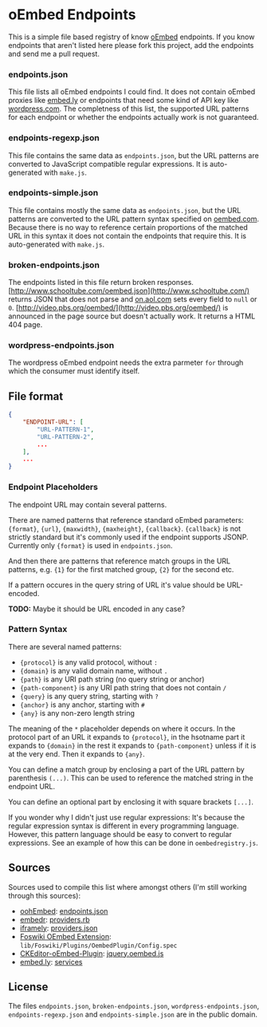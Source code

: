 oEmbed Endpoints
================

This is a simple file based registry of know [oEmbed](http://oembed.com/) endpoints.
If you know endpoints that aren't listed here please fork this project, add the endpoints
and send me a pull request.

### endpoints.json

This file lists all oEmbed endpoints I could find. It does not contain oEmbed proxies
like [embed.ly](http://embed.ly) or endpoints that need some kind of API key like
[wordpress.com](http://wordpress.com/). The completness of this list, the supported URL
patterns for each endpoint or whether the endpoints actually work is not guaranteed.

### endpoints-regexp.json

This file contains the same data as `endpoints.json`, but the URL patterns are converted
to JavaScript compatible regular expressions. It is auto-generated with `make.js`.

### endpoints-simple.json

This file contains mostly the same data as `endpoints.json`, but the URL patterns are
converted to the URL pattern syntax specified on [oembed.com](http://oembed.com/). Because
there is no way to reference certain proportions of the matched URL in this syntax it
does not contain the endpoints that require this. It is auto-generated with `make.js`.

### broken-endpoints.json

The endpoints listed in this file return broken responses.
[http://www.schooltube.com/oembed.json](http://www.schooltube.com/) returns JSON that does
not parse and [on.aol.com](http://on.aol.com/api) sets every field to `null` or `0`.
[http://video.pbs.org/oembed/](http://video.pbs.org/oembed/) is announced in the page
source but doesn't actually work. It returns a HTML 404 page.

### wordpress-endpoints.json

The wordpress oEmbed endpoint needs the extra parmeter `for` through which the consumer
must identify itself.

File format
-----------

```json
{
	"ENDPOINT-URL": [
		"URL-PATTERN-1",
		"URL-PATTERN-2",
		...
	],
	...
}
```

### Endpoint Placeholders

The endpoint URL may contain several patterns.

There are named patterns that reference standard oEmbed parameters: `{format}`, `{url}`,
`{maxwidth}`, `{maxheight}`, `{callback}`. `{callback}` is not strictly standard but it's
commonly used if the endpoint supports JSONP. Currently only `{format}` is used in
`endpoints.json`.

And then there are patterns that reference match groups in the URL patterns, e.g. `{1}`
for the first matched group, `{2}` for the second etc.

If a pattern occures in the query string of URL it's value should be URL-encoded.

**TODO:** Maybe it should be URL encoded in any case?

### Pattern Syntax

There are several named patterns:

 * `{protocol}` is any valid protocol, without `:`
 * `{domain}` is any valid domain name, without `.`
 * `{path}` is any URI path string (no query string or anchor)
 * `{path-component}` is any URI path string that does not contain `/`
 * `{query}` is any query string, starting with `?`
 * `{anchor}` is any anchor, starting with `#`
 * `{any}` is any non-zero length string

The meaning of the `*` placeholder depends on where it occurs. In the protocol part
of an URL it expands to `{protocol}`, in the hsotname part it expands to `{domain}`
in the rest it expands to `{path-component}` unless if it is at the very end. Then
it expands to `{any}`.

You can define a match group by enclosing a part of the URL pattern by parenthesis `(...)`.
This can be used to reference the matched string in the endpoint URL.

You can define an optional part by enclosing it with square brackets `[...]`.

If you wonder why I didn't just use regular expressions: It's because the regular expression
syntax is different in every programming language. However, this pattern language should
be easy to convert to regular expressions. See an example of how this can be done in
`oembedregistry.js`.

Sources
-------

Sources used to compile this list where amongst others (I'm still working through this sources):

 * [oohEmbed](http://oohembed.com): [endpoints.json](https://code.google.com/p/oohembed/source/browse/app/provider/endpoints.json)
 * [embedr](https://github.com/agoragames/oembedr): [providers.rb](https://github.com/agoragames/oembedr/blob/master/lib/oembedr/providers.rb)
 * [iframely](https://github.com/itteco/iframely): [providers.json](https://github.com/itteco/iframely/blob/master/providers.json)
 * [Foswiki OEmbed Extension](http://foswiki.org/Extensions/OEmbedPlugin): `lib/Foswiki/Plugins/OembedPlugin/Config.spec`
 * [CKEditor-oEmbed-Plugin](https://github.com/w8tcha/CKEditor-oEmbed-Plugin): [jquery.oembed.js](https://github.com/w8tcha/CKEditor-oEmbed-Plugin/blob/master/oembed/libs/jquery.oembed.js)
 * [embed.ly](http://embed.ly): [services](http://api.embed.ly/1/services)

License
-------

The files `endpoints.json`, `broken-endpoints.json`, `wordpress-endpoints.json`,
`endpoints-regexp.json` and `endpoints-simple.json` are in the public domain.
